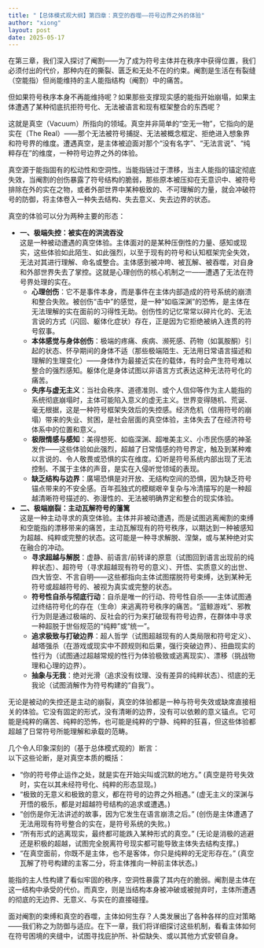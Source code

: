 ```yaml
---
title: "【总体模式观大纲】第四章：真空的吞噬——符号边界之外的体验"
author: "xiong"
layout: post
date: 2025-05-17
---
```

 
在第三章，我们深入探讨了阉割——为了成为符号主体并在秩序中获得位置，我们必须付出的代价，那种内在的撕裂、匮乏和无处不在的约束。阉割是生活在有裂缝（空能指）但尚能维持的主人能指结构（阉割）中的痛苦。

但如果符号秩序本身不再能维持呢？如果那些支撑现实感的能指开始崩塌，如果主体遭遇了某种彻底抗拒符号化、无法被语言和现有框架整合的东西呢？

这就是真空（Vacuum）所指向的领域。真空并非简单的“空无一物”，它指向的是实在（The Real）——那个无法被符号捕捉、无法被概念框定、拒绝进入想象界和符号界的维度。遭遇真空，是主体被迫面对那个“没有名字”、“无法言说”、“纯粹存在”的维度，一种符号边界之外的体验。

真空源于能指固有的松动性和空洞性。当能指链过于漂移，当主人能指的锚定彻底失效，当阉割的创伤暴露了符号结构的脆弱，那些原本被压抑在无意识中、被符号排除在外的实在之物，或者外部世界中某种极致的、不可理解的力量，就会冲破符号的防御，将主体卷入一种失去结构、失去意义、失去边界的状态。

真空的体验可以分为两种主要的形态：
- **一、极端失控：被实在的洪流吞没**  
  这是一种被动遭遇的真空体验。主体面对的是某种压倒性的力量、感知或现实，这些体验如此陌生、如此强烈，以至于现有的符号和认知框架完全失效，无法对其进行理解、命名或整合。主体感到被冲垮、被瓦解、被吞噬，对自身和外部世界失去了掌控。这就是心理创伤的核心机制之一——遭遇了无法在符号界处理的实在。
  - **心理创伤**：它不是事件本身，而是事件在主体内部造成的符号系统的崩溃和整合失败。被创伤“击中”的感觉，是一种“如临深渊”的恐怖，是主体在无法理解的实在面前的习得性无助。创伤性的记忆常常以碎片化的、无法言说的方式（闪回、躯体化症状）存在，正是因为它拒绝被纳入连贯的符号叙事。
  - **本体感觉与身体创伤**：极端的疼痛、疾病、濒死感、药物（如氯胺酮）引起的状态、怀孕期间的身体不适（那些极端陌生、无法用日常语言描述和理解的生理变化）——身体作为最接近实在的载体，有时会产生符号难以整合的强烈感知。躯体化是身体试图以非语言方式表达这种无法符号化的痛苦。
  - **失序与虚无主义**：当社会秩序、道德准则、或个人信仰等作为主人能指的系统彻底崩塌时，主体可能陷入意义的虚无主义。世界变得随机、荒诞、毫无根据，这是一种符号框架失效后的失控感。经济危机（信用符号的崩塌）带来的失业、贫困，是社会层面的真空体验，主体失去了在经济符号体系中的位置和意义。
  - **极限情感与感知**：美得想死、如临深渊、超唯美主义、小市民伤感的神圣发作——这些体验如此强烈，超越了日常情感的符号界定，触及到某种难以言说的、令人敬畏或恐惧的实在维度。幻听是符号系统内部出现了无法控制、不属于主体的声音，是实在入侵听觉领域的表现。
  - **缺乏结构与边界**：廣場恐惧是对开放、无结构空间的恐惧，因为缺乏符号锚点带来的不安全感。百年孤独式的模糊艰辛复杂与冷清描写的是一种超越清晰符号描述的、弥漫性的、无法被明确界定和整合的现实体验。
- **二、极端崩裂：主动瓦解符号的藩篱**  
  这是一种主动寻求的真空体验。主体并非被动遭遇，而是试图逃离阉割的束缚和空能指的漂移带来的痛苦，主动瓦解现有的符号秩序，以期达到一种被感知为超越、纯粹或完整的状态。这可能是一种寻求解脱、涅槃，或与某种绝对实在融合的冲动。
  - **寻求超越与解脱**：虚静、前语言/前转译的原意（试图回到语言出现前的纯粹状态）、超符号（寻求超越现有符号的意义）、开悟、实质意义的出世、四大皆空、不言自明——这些都指向主体试图摆脱符号束缚，达到某种无符号或超越符号的、被视为真实或完整的状态。
  - **符号性自杀与彻底行动**：自杀是唯一的行动、符号性自杀——主体试图通过终结符号化的存在（生命）来逃离符号秩序的痛苦。“蓝鲸游戏”、邪教行为则是通过极端的、反社会的行为来打破现有符号边界，在群体中寻求一种超脱于世俗规范的“纯粹”或“统一”。
  - **追求极致与打破边界**：超人哲学（试图超越现有的人类局限和符号定义）、越塔强杀（在游戏或现实中不顾规则和后果，强行突破边界）、扭曲现实的性行为（试图通过超越常规的性行为体验极致或逃离现实）、漂移（挑战物理和心理的边界）。
  - **抽象与无我**：绝对光滑（追求没有纹理、没有差异的纯粹状态）、彻底的无我论（试图消解作为符号构建的“自我”）。

无论是被动的失控还是主动的崩裂，真空的体验都是一种与符号失效或缺席直接相关的体验。它没有固定的形式，没有清晰的边界，没有可以依赖的意义锚点。它可能是纯粹的痛苦、纯粹的恐怖，也可能是纯粹的宁静、纯粹的狂喜，但这些体验都超越了日常符号所能理解和承载的范畴。

几个令人印象深刻的（基于总体模式观的）断言：  
以下这些论断，是对真空本质的概括：  
- “你的符号停止运作之处，就是实在开始尖叫或沉默的地方。” (真空是符号失效时，实在以其未经符号化、纯粹的形态显现。)  
- “极致的无意义和极致的意义，都在符号的边界之外相遇。” (虚无主义的深渊与开悟的极乐，都是对超越符号结构的追求或遭遇。)  
- “创伤是你无法讲述的故事，因为它发生在语言崩溃之后。” (创伤是主体遭遇了无法用现有符号整合的实在，是符号系统的失败。)  
- “所有形式的逃离现实，最终都可能跌入某种形式的真空。” (无论是消极的逃避还是积极的超越，试图完全脱离符号现实都可能导致主体失去结构支撑。)  
- “在真空面前，你既不是主体，也不是客体，你只是纯粹的无定形存在。” (真空瓦解了符号构建的主客二分，将主体推向一种前主体状态。)  

能指的主人性构建了看似牢固的秩序，空洞性暴露了其内在的脆弱。阉割是主体在这一结构中承受的代价。而真空，则是当结构本身被冲破或被抛弃时，主体所遭遇的彻底的无边界、无意义、与实在的直接碰撞。

面对阉割的束缚和真空的吞噬，主体如何生存？人类发展出了各种各样的应对策略——我们称之为防御与适应。在下一章，我们将详细探讨这些机制，看看主体如何在符号困境的夹缝中，试图寻找庇护所、补偿缺失、或以其他方式安顿自身。
